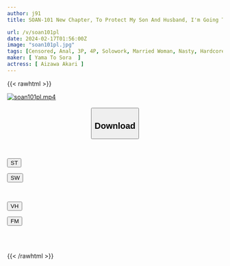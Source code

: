 ```yaml
---
author: j91
title: SOAN-101 New Chapter, To Protect My Son And Husband, I'm Going To Make A Two-hole Settlement Today...A Real Amateur Wife Who Came To A Settlement Without Permission Because She Thought Of Her Husband Who Has A Penchant For Cuckolding.A Full-time Housewife, Akari Aizawa (a Pseudonym), A 32-year-old Temporary Patchwork Lecturer.Anal Settlement For Cuckolding.

url: /v/soan101pl
date: 2024-02-17T01:56:00Z
image: "soan101pl.jpg"
tags: [Censored, Anal, 3P, 4P, Solowork, Married Woman, Nasty, Hardcore, Drama	]
maker: [ Yama To Sora  ]
actress: [ Aizawa Akari ]
---
```



{{< rawhtml >}}

<div class="video" data-videoid="W97LRW99OBhg4r">
    <a href="javascript:;">
        <img src="/v/soan101pl/soan101pl.jpg" width="WIDTH" height="HEIGHT" alt="soan101pl.mp4" loading="lazy">
    </a>
</div>

<script type="text/javascript" src="https://j91.asia/asset/on-demand-st.js"></script>

<br>
  <link rel="stylesheet" href="https://j91.asia/asset/bs5.css">
  
  <center>
  <button class="btn btn-primary" type="button" data-bs-toggle="collapse" data-bs-target=".multi-collapse" aria-expanded="false" aria-controls="multiCollapseExample1 multiCollapseExample2"><h2>Download</h2></button></center>
</p>
<div class="row">
  <div class="col">
    <div class="collapse multi-collapse" id="multiCollapseExample1">
      <div class="card card-body">
	      	      <br>
<div class="buttons">  
<p><a href="https://streamtape.to/v/W97LRW99OBhg4r" target="_blank"><button class="btn-hover color-3"><i class="fa fa-download"></i> ST</button></a></p>
<p><a href="https://cdnwish.com/pxj2hfh6kngb" target="_blank"><button class="btn-hover color-2"><i class="fa fa-download"></i> SW</button></a></p></div>
    </div>
  </div>
</div>
  <div class="col">
    <div class="collapse multi-collapse" id="multiCollapseExample2">
      <div class="card card-body">
	      <br>
<div class="buttons">
<p><a href="javascript:;"><button class="btn-hover color-9"><i class="fa fa-download"></i> VH</button></a></p>
<p><a href="javascript:;"><button class="btn-hover color-8"><i class="fa fa-download"></i> FM</button></a></p></div>
<br><br>
      </div>
    </div>
  </div>
</div>

{{< /rawhtml >}}